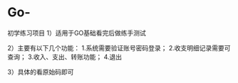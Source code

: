 # Go-
初学练习项目
1）适用于GO基础看完后做练手测试

2）主要有以下几个功能：
1.系统需要验证账号密码登录；
2.收支明细记录需要可查询；
3.收入、支出、转账功能；
4.退出
  
3）具体的看原始码即可
